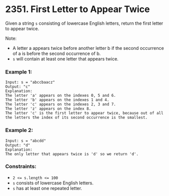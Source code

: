 # 2351. First Letter to Appear Twice

Given a string `s` consisting of lowercase English letters, return the first letter to appear twice.

Note:

- A letter a appears twice before another letter b if the second occurrence of a is before the second occurrence of b.
- `s` will contain at least one letter that appears twice.

### Example 1:

```
Input: s = "abccbaacz"
Output: "c"
Explanation:
The letter 'a' appears on the indexes 0, 5 and 6.
The letter 'b' appears on the indexes 1 and 4.
The letter 'c' appears on the indexes 2, 3 and 7.
The letter 'z' appears on the index 8.
The letter 'c' is the first letter to appear twice, because out of all the letters the index of its second occurrence is the smallest.
```

### Example 2:

```
Input: s = "abcdd"
Output: "d"
Explanation:
The only letter that appears twice is 'd' so we return 'd'.
```

### Constraints:

- `2 <= s.length <= 100`
- `s` consists of lowercase English letters.
- `s` has at least one repeated letter.
